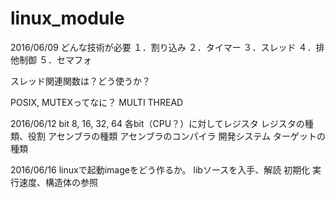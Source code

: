 # linux_module

2016/06/09 どんな技術が必要
１．割り込み
２．タイマー
３．スレッド
４．排他制御
５．セマフォ

スレッド関連関数は？どう使うか？

POSIX, MUTEXってなに？
MULTI THREAD

2016/06/12
bit 8, 16, 32, 64
各bit（CPU？）に対してレジスタ
レジスタの種類、役割
アセンブラの種類
アセンブラのコンパイラ
開発システム
ターゲットの種類

2016/06/16
linuxで起動imageをどう作るか。
libソースを入手、解読
初期化
実行速度、構造体の参照
